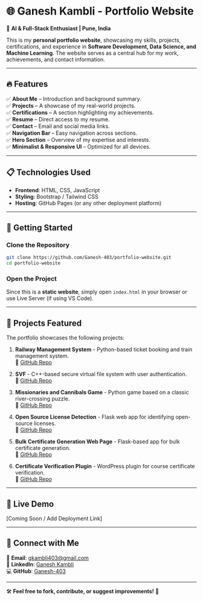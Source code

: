 # 🌐 Ganesh Kambli - Portfolio Website  

🚀 **AI & Full-Stack Enthusiast | Pune, India**  

This is my **personal portfolio website**, showcasing my skills, projects, certifications, and experience in **Software Development, Data Science, and Machine Learning**. The website serves as a central hub for my work, achievements, and contact information.  

---

## 🔥 Features  
✅ **About Me** – Introduction and background summary.  
✅ **Projects** – A showcase of my real-world projects.  
✅ **Certifications** – A section highlighting my achievements.  
✅ **Resume** – Direct access to my resume.  
✅ **Contact** – Email and social media links.  
✅ **Navigation Bar** – Easy navigation across sections.  
✅ **Hero Section** – Overview of my expertise and interests.  
✅ **Minimalist & Responsive UI** – Optimized for all devices.  

---

## 📋 Technologies Used  
- **Frontend**: HTML, CSS, JavaScript  
- **Styling**: Bootstrap / Tailwind CSS  
- **Hosting**: GitHub Pages (or any other deployment platform)  

---

## 🚀 Getting Started  

### **Clone the Repository**  
```sh  
git clone https://github.com/Ganesh-403/portfolio-website.git  
cd portfolio-website  
```

### **Open the Project**  
Since this is a **static website**, simply open `index.html` in your browser or use Live Server (if using VS Code).  

---

## 📂 Projects Featured  
The portfolio showcases the following projects:  

1. **Railway Management System** - Python-based ticket booking and train management system.  
   🔗 [GitHub Repo](https://github.com/Ganesh-403/Railway-Management-System)  

2. **SVF** - C++-based secure virtual file system with user authentication.  
   🔗 [GitHub Repo](https://github.com/Ganesh-403/SVF)  

3. **Missionaries and Cannibals Game** - Python game based on a classic river-crossing puzzle.  
   🔗 [GitHub Repo](https://github.com/Ganesh-403/missionaries-and-cannibals-game)  

4. **Open Source License Detection** - Flask web app for identifying open-source licenses.  
   🔗 [GitHub Repo](https://github.com/Ganesh-403/Open-Source-License-Detection)  

5. **Bulk Certificate Generation Web Page** - Flask-based app for bulk certificate generation.  
   🔗 [GitHub Repo](https://github.com/Ganesh-403/Bulk-Certificate-Generation-Web-Application)  

6. **Certificate Verification Plugin** - WordPress plugin for course certificate verification.  
   🔗 [GitHub Repo](https://github.com/Ganesh-403/Certificate-Verification-Plugin)  

---

## 🔗 Live Demo  
[Coming Soon / Add Deployment Link]  

---

## 💌 Connect with Me  
📩 **Email**: gkambli403@gmail.com  
🔗 **LinkedIn**: [Ganesh Kambli](https://www.linkedin.com/in/ganesh-kambli-404-error/)  
💻 **GitHub**: [Ganesh-403](https://github.com/Ganesh-403)  

---

🛠 **Feel free to fork, contribute, or suggest improvements!** 🚀  